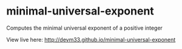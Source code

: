 minimal-universal-exponent
==========================

Computes the minimal universal exponent of a positive integer

View live here: http://devm33.github.io/minimal-universal-exponent
